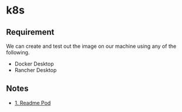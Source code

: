 # k8s

## Requirement

We can create and test out the image on our machine using any of the following.

* Docker Desktop
* Rancher Desktop

## Notes

* [1. Readme Pod](./README-POD.md)